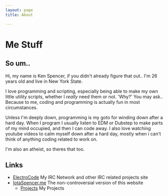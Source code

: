 ```yaml
---
layout: page
title: About

---
```

# Me Stuff

## So um..

Hi, my name is Ken Spencer, if you didn't already figure that out.. I'm 26 years old and live in New York State.

I love programming and scripting, especially being able to make my own little utility scripts, whether I *really* need them or not. 'Why?' You may ask.. Because to me, coding and programming is actually fun in most circumstances.

Unless I'm deeply down, programming is my goto for winding down after a hard day. When I program I usually listen to EDM or Dubstep to make parts of my mind occupied, and then I can code away.  I also love watching youtube videos to calm myself down after a hard day, mostly when i can't think of anything coding related to work on.

I'm also an atheist, so theres that too.
## Links

* [ElectroCode](https://electrocode.net) <span class="badge badge-pill badge-dark">My IRC Network and other IRC related projects site</span>
* [IotaSpencer.me](https://iotaspencer.me) <span class="badge badge-pill badge-dark">The non-controversial version of this website</span>
  * [Projects](https://iotaspencer.me) <span class="badge badge-pill badge-dark">My Projects</span>

